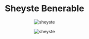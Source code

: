 <h1 align="center">Sheyste Benerable</h1>

<p align="center"> <img src="https://komarev.com/ghpvc/?username=sheyste&label=Profile%20views&color=0e75b6&style=flat" alt="sheyste" /> </p>

<p align="center"><img align="center" src="https://github-readme-stats.vercel.app/api/top-langs?username=sheyste&show_icons=true&locale=en&layout=compact" alt="sheyste" /></p>
